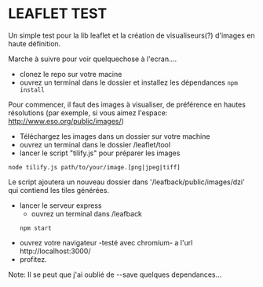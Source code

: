 # LEAFLET TEST
Un simple test pour la lib leaflet et la création de visualiseurs(?) d'images en haute définition.

Marche à suivre pour voir quelquechose à l'ecran....
* clonez le repo sur votre macine
* ouvrez un terminal dans le dossier et installez les dépendances 
```npm install```

Pour commencer, il faut des images à visualiser, de préférence en hautes résolutions (par exemple, si vous aimez l'espace: http://www.eso.org/public/images/)
* Téléchargez les images dans un dossier sur votre machine
* ouvrez un terminal dans le dossier /leaflet/tool
* lancer le script "tilify.js" pour préparer les images
```
node tilify.js path/to/your/image.[png|jpeg|tiff]
```
Le script ajoutera un nouveau dossier dans '/leafback/public/images/dzi' qui contiend les tiles générées.
* lancer le serveur express 
  * ouvrez un terminal dans /leafback
  ```
  npm start
  ```
* ouvrez votre navigateur -testé avec chromium- a l'url http://localhost:3000/ 
* profitez.

Note:
  Il se peut que j'ai oublié de --save quelques dependances... 